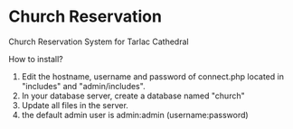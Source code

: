 # Church Reservation
Church Reservation System for Tarlac Cathedral

How to install?

1. Edit the hostname, username and password of connect.php
	located in "includes" and "admin/includes".
2. In your database server, create a database named "church"
3. Update all files in the server.
4. the default admin user is admin:admin (username:password)

